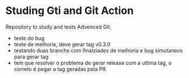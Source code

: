 # Studing Gti and Git Action
Repository to study and tests Advenced Git.
- teste do bug
- teste de melhoria, deve gerar tag v0.3.0
- testando duas branchs com finalziades de melhoria e bug simutaneos para gerar tag
- tem que resolver o problema de gerar release com a ultima tag, o correto é pegar a tag geradas pela PR
